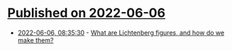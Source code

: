 # [Published on 2022-06-06](index.md)

* [2022-06-06, 08:35:30](https://news.ycombinator.com/item?id=31638363) - [What are Lichtenberg figures, and how do we make them?](http://capturedlightning.com/frames/lichtenbergs.html)
